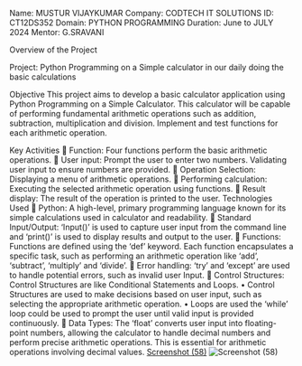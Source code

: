 Name: MUSTUR VIJAYKUMAR
Company: CODTECH IT SOLUTIONS
ID: CT12DS352
Domain: PYTHON PROGRAMMING
Duration: June to JULY 2024
Mentor: G.SRAVANI

Overview of the Project

Project: Python Programming on a Simple calculator in our daily doing the basic calculations

Objective
This project aims to develop a basic calculator application using Python Programming on a Simple Calculator. This calculator will be capable of performing fundamental arithmetic operations such as addition, subtraction, multiplication and division. Implement and test functions for each arithmetic operation.

Key Activities
	Function: Four functions perform the basic arithmetic operations.
	User input: Prompt the user to enter two numbers. Validating user input to ensure numbers are provided.
	Operation Selection: Displaying a menu of arithmetic operations.
	Performing calculation: Executing the selected arithmetic operation using functions.
	Result display: The result of the operation is printed to the user.
Technologies Used
	Python: A high-level, primary programming language known for its simple calculations used in calculator and readability.
	Standard Input/Output: ‘Input()’ is used to capture user input from the command line and ‘print()’ is used to display results and output to the user.
	Functions: Functions are defined using the ‘def’ keyword. Each function encapsulates a specific task, such as performing an arithmetic operation like ‘add’, ‘subtract’, ‘multiply’ and ‘divide’.
	Error handling: ‘try’ and ‘except’ are used to handle potential errors, such as invalid user Input.
	Control Structures: Control Structures are like Conditional Statements and Loops.
•	Control Structures are used to make decisions based on user input, such as selecting the appropriate arithmetic operation.
•	Loops are used the ‘while’ loop could be used to prompt the user until valid input is provided continuously.
	Data Types: The ‘float’ converts user input into floating-point numbers, allowing the calculator to handle decimal numbers and perform precise arithmetic  operations. This is essential  for arithmetic operations involving decimal values.
[Screenshot (58)](https://github.com/user-attachments/assets/b0dcbd19-f10a-40c6-8e4e-aedb0a35f6b2)
![Screenshot (58)](https://github.com/user-attachments/assets/199af263-666b-48de-b0ac-ca427c949006)

